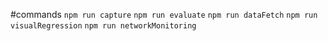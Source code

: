 #commands
`npm run capture` 
`npm run evaluate` 
`npm run dataFetch` 
`npm run visualRegression` 
`npm run networkMonitoring` 

